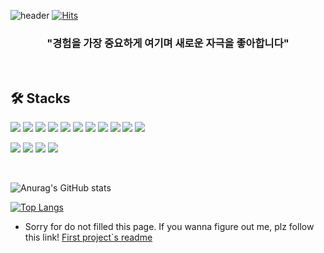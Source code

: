 ![header](https://capsule-render.vercel.app/api?type=waving&color=auto&height=300&section=header&text=This%20is%20Buddle&fontSize=90&animation=fadeIn&fontAlignY=38&desc=Experience%20is%20the%20most%20important!&descAlignY=51&descAlign=62)
[![Hits](https://hits.seeyoufarm.com/api/count/incr/badge.svg?url=https%3A%2F%2Fgithub.com%2Fbuddle6091&count_bg=%23000000&title_bg=%23413F3F&icon=github.svg&icon_color=%23E7E7E7&title=Github+Visitors&edge_flat=false)](https://hits.seeyoufarm.com)

<!-- 한 줄 소개 -->
### <div align=center>"경험을 가장 중요하게 여기며 새로운 자극을 좋아합니다"</div>
<br/>

## 🛠️ Stacks


<img src="https://img.shields.io/badge/TYPESCRIPT-3178C6?style=for-the-badge&logo=Typescript&logoColor=black"> <img src="https://img.shields.io/badge/REACT-61DAFB?style=for-the-badge&logo=REACT&logoColor=black"> <img src="https://img.shields.io/badge/VUE-4FC08D?style=for-the-badge&logo=Vue.js&logoColor=white"> <img src="https://img.shields.io/badge/NEXT.JS-000000?style=for-the-badge&logo=Next.js&logoColor=white"> <img src="https://img.shields.io/badge/VUEX-4FC08D?style=for-the-badge&logo=Vue.js&logoColor=black"> <img src="https://img.shields.io/badge/REACT QUERY-FF4154?style=for-the-badge&logo=React Query&logoColor=white"> <img src="https://img.shields.io/badge/RECOIL-0078D4?style=for-the-badge&logo=RECOIL&logoColor=black"> <img src="https://img.shields.io/badge/STYLED-COMPONENTS-DB7093?style=for-the-badge&logo=STYLEDCOMPONENTS&logoColor=white">
<img src="https://img.shields.io/badge/CSS3-1572B6?style=for-the-badge&logo=CSS3&logoColor=white">
<img src="https://img.shields.io/badge/AXIOS-5A29E4?style=for-the-badge&logo=AXIOS&logoColor=white">
<img src="https://img.shields.io/badge/REACT ROUTER-CA4245?style=for-the-badge&logo=REACTROUTER&logoColor=white">

<img src="https://img.shields.io/badge/Github-181717?style=for-the-badge&logo=GITHUB&logoColor=white"> <img src="https://img.shields.io/badge/VISUAL STUDIO CODE-007ACC?style=for-the-badge&logo=VISUAL STUDIO CODE&logoColor=white">  <img src="https://img.shields.io/badge/Figma-F24E1E?style=for-the-badge&logo=FIGMA&logoColor=white">
 <img src="https://img.shields.io/badge/Netlify-00C7B7?style=for-the-badge&logo=NETLIFY&logoColor=white"> 

<br/>



![Anurag's GitHub stats](https://github-readme-stats.vercel.app/api?username=buddle6091&show_icons=true)

[![Top Langs](https://github-readme-stats.vercel.app/api/top-langs/?username=buddle6091)](https://github.com/buddle6091/github-readme-stats)


- Sorry for do not filled this page. If you wanna figure out me, plz follow this link! [First project`s readme](https://github.com/buddle6091/John-I-gotta-go) 
